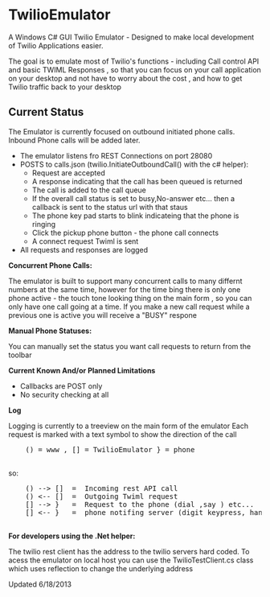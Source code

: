 TwilioEmulator
==============

A Windows C# GUI Twilio Emulator - Designed to make local development of Twilio Applications easier.

The goal is to emulate most of Twilio's functions - including Call control API and basic TWIML Responses , so that you can focus on your call application on your desktop and not have to worry about the cost , and how to get Twilio traffic back to your desktop


Current Status
--------------

  The Emulator is currently focused on outbound initiated phone calls.
  Inbound Phone calls will be added later.

  - The emulator listens fro REST Connections on port 28080
  - POSTS to calls.json (twilio.InitiateOutboundCall() with the c# helper):
    - Request are accepted
    - A response indicating that the call has been queued is returned
    - The call is added to the call queue
    - If the overall call status is set to busy,No-answer etc... then a callback is sent to the status url with that staus
    - The phone key pad starts to blink indicateing that the phone is ringing
    - Click the pickup phone button - the phone call connects
    - A connect request Twiml is sent
  - All requests and responses are logged




__Concurrent Phone Calls:__


  The emulator is built to support many concurrent calls to many differnt numbers at the same time, however for the time bing
  there is only one phone active - the touch tone looking thing on the main form , so you can only have one call going at a time.
  If you make a new call request while a previous one is active you will receive a "BUSY" respone
  
  

__Manual Phone Statuses:__


  You can manually set the status you want call requests to return from the toolbar
  


__Current Known And/or Planned Limitations__

  - Callbacks are POST only
  - No security checking at all


__Log__

  Logging is currently to a treeview on the main form of the emulator
  Each request is marked with a text symbol to show the direction of the call
  <pre>
    () = www , [] = TwilioEmulator } = phone
  </pre>
  so:
  <pre>
    () --> []  =  Incoming rest API call
    () <-- []  =  Outgoing Twiml request
    [] --> }   =  Request to the phone (dial ,say ) etc...
    [] <-- }   =  phone notifing server (digit keypress, hangup, etc...)
  </pre>

**__For developers using the .Net helper:__**

The twilio rest client has the address to the twilio servers hard coded. To acess the emulator on local host you can use the TwilioTestClient.cs class which uses reflection to change the underlying address

  
Updated 6/18/2013
